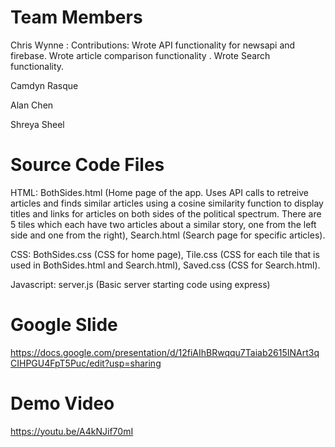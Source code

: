 # Team Members 

Chris Wynne : 
Contributions: Wrote API functionality for newsapi and firebase. Wrote article comparison functionality . Wrote Search functionality. 


Camdyn Rasque 


Alan Chen 


Shreya Sheel 



# Source Code Files 

HTML: 
BothSides.html (Home page of the app. Uses API calls to retreive articles and finds similar articles using a cosine similarity function to display titles and links for articles on both sides of the political spectrum. There are 5 tiles which each have two articles about a similar story, one from the left side and one from the right),
Search.html (Search page for specific articles).

CSS: 
BothSides.css (CSS for home page),
Tile.css (CSS for each tile that is used in BothSides.html and Search.html),
Saved.css (CSS for Search.html).

Javascript: 
server.js (Basic server starting code using express)


# Google Slide 

https://docs.google.com/presentation/d/12fiAIhBRwqqu7Taiab2615INArt3qCIHPGU4FpT5Puc/edit?usp=sharing


# Demo Video 

https://youtu.be/A4kNJif70mI


